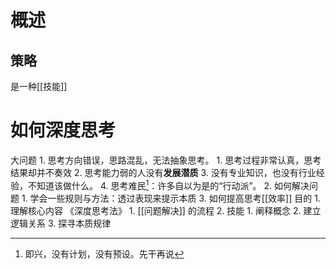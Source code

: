 # 概述
## 策略
是一种[[技能]]
# 如何深度思考
大问题
	1. 思考方向错误，思路混乱，无法抽象思考。
		1. 思考过程非常认真，思考结果却并不奏效
		2. 思考能力弱的人没有**发展潜质**
		3. 没有专业知识，也没有行业经验，不知道该做什么。
		4. 思考难民[^1]：许多自以为是的“行动派”。
	2. 如何解决问题
		1. 学会一些规则与方法：透过表现来提示本质
	3. 如何提高思考[[效率]]
目的
	1. 理解核心内容
《深度思考法》
	1. [[问题解决]] 的流程
	2. 技能
		1. 阐释概念
		2. 建立逻辑关系
		3. 探寻本质规律

[^1]: 即兴，没有计划，没有预设。先干再说